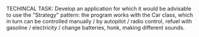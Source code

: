 TECHINCAL TASK:
Develop an application for which it would be advisable to use the "Strategy" pattern: the program works with the Car class, which in turn can be controlled manually / by autopilot / radio control, refuel with gasoline / electricity / change batteries, honk, making different sounds.

